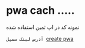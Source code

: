 # pwa cach .....

نمونه کد در اپ ثمین استفاده شده

`آدرس لینک سمپل `[create pwa](https://github.com/cra-template/pwa/tree/main/packages/cra-template-pwa-typescript)
